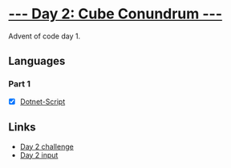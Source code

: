 # [--- Day 2: Cube Conundrum ---](https://adventofcode.com/2023/day/2)

Advent of code day 1.

## Languages

### Part 1

- [x] [Dotnet-Script](day-02-part1.csx)

## Links

- [Day 2 challenge](https://adventofcode.com/2023/day/2)
- [Day 2 input](https://adventofcode.com/2023/day/2/input)
